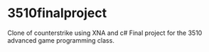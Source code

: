 # 3510finalproject

Clone of counterstrike using XNA and c#
Final project for the 3510 advanced game programming class.
